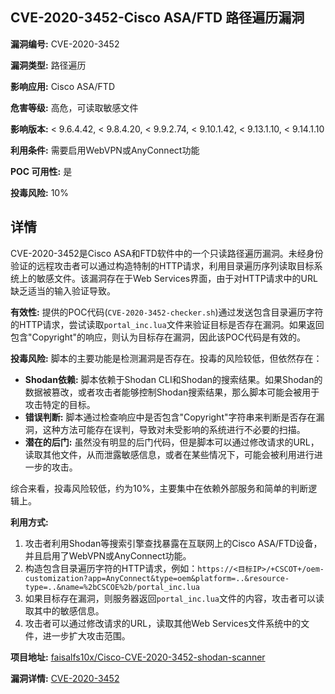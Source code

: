 ## CVE-2020-3452-Cisco ASA/FTD 路径遍历漏洞

**漏洞编号:** CVE-2020-3452

**漏洞类型:** 路径遍历

**影响应用:** Cisco ASA/FTD

**危害等级:** 高危，可读取敏感文件

**影响版本:** < 9.6.4.42, < 9.8.4.20, < 9.9.2.74, < 9.10.1.42, < 9.13.1.10, < 9.14.1.10

**利用条件:** 需要启用WebVPN或AnyConnect功能

**POC 可用性:** 是

**投毒风险:** 10%

## 详情

CVE-2020-3452是Cisco ASA和FTD软件中的一个只读路径遍历漏洞。未经身份验证的远程攻击者可以通过构造特制的HTTP请求，利用目录遍历序列读取目标系统上的敏感文件。该漏洞存在于Web Services界面，由于对HTTP请求中的URL缺乏适当的输入验证导致。

**有效性:** 提供的POC代码(`CVE-2020-3452-checker.sh`)通过发送包含目录遍历字符的HTTP请求，尝试读取`portal_inc.lua`文件来验证目标是否存在漏洞。如果返回包含"Copyright"的响应，则认为目标存在漏洞，因此该POC代码是有效的。

**投毒风险:**  脚本的主要功能是检测漏洞是否存在。投毒的风险较低，但依然存在：
   * **Shodan依赖:** 脚本依赖于Shodan CLI和Shodan的搜索结果。如果Shodan的数据被篡改，或者攻击者能够控制Shodan搜索结果，那么脚本可能会被用于攻击特定的目标。
   * **错误判断:** 脚本通过检查响应中是否包含"Copyright"字符串来判断是否存在漏洞，这种方法可能存在误判，导致对未受影响的系统进行不必要的扫描。
   * **潜在的后门:**  虽然没有明显的后门代码，但是脚本可以通过修改请求的URL，读取其他文件，从而泄露敏感信息，或者在某些情况下，可能会被利用进行进一步的攻击。

   综合来看，投毒风险较低，约为10%，主要集中在依赖外部服务和简单的判断逻辑上。

**利用方式:**
1.  攻击者利用Shodan等搜索引擎查找暴露在互联网上的Cisco ASA/FTD设备，并且启用了WebVPN或AnyConnect功能。
2.  构造包含目录遍历字符的HTTP请求，例如：`https://<目标IP>/+CSCOT+/oem-customization?app=AnyConnect&type=oem&platform=..&resource-type=..&name=%2bCSCOE%2b/portal_inc.lua`
3.  如果目标存在漏洞，则服务器返回`portal_inc.lua`文件的内容，攻击者可以读取其中的敏感信息。
4.  攻击者可以通过修改请求的URL，读取其他Web Services文件系统中的文件，进一步扩大攻击范围。

**项目地址:** [faisalfs10x/Cisco-CVE-2020-3452-shodan-scanner](https://github.com/faisalfs10x/Cisco-CVE-2020-3452-shodan-scanner)

**漏洞详情:** [CVE-2020-3452](https://nvd.nist.gov/vuln/detail/CVE-2020-3452)